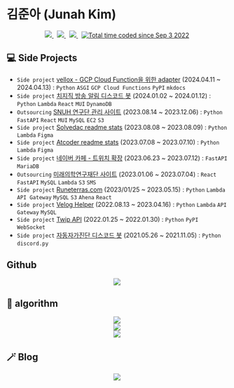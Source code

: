 # 김준아 (Junah Kim)

<p align="center">
	<a href="https://medium.com/@junah201">
		<img src="https://img.shields.io/badge/Tech%20Blog-292929?style=flat-square&logo=medium&logoColor=white&link=https://medium.com/@junah201"/>
	</a>&nbsp
	<a href="https://www.instagram.com/junah201/">
		<img src="https://img.shields.io/badge/Instagram-E4405F?style=flat-square&logo=Instagram&logoColor=white&link=https://www.instagram.com/junah201/"/>
	</a>&nbsp
	<a href="mailto:junah.dev@gmail.com">
		<img src="https://img.shields.io/badge/Gmail-d14836?style=flat-square&logo=Gmail&logoColor=white&link=junah.dev@gmail.com"/>
	</a>&nbsp
	<a href="https://wakatime.com/@fde32f57-9236-4b1f-8f09-dd32bb524835">
		<img src="https://wakatime.com/badge/user/fde32f57-9236-4b1f-8f09-dd32bb524835.svg" alt="Total time coded since Sep 3 2022" />
	</a>
</p>

## 💻 Side Projects

- `Side project` [vellox - GCP Cloud Function을 위한 adapter](https://vellox.junah.dev/) (2024.04.11 ~ 2024.04.13) : `Python` `ASGI` `GCP Cloud Functions` `PyPI` `mkdocs`
- `Side project` [치지직 방송 알림 디스코드 봇](https://github.com/junah201/chzzk-discord-bot) (2024.01.02 ~ 2024.01.12) : `Python` `Lambda` `React` `MUI` `DynamoDB`
- `Outsourcing` [SNUH 연구단 관리 사이트](https://github.com/junah201/SNUH) (2023.08.14 ~ 2023.12.06) : `Python` `FastAPI` `React` `MUI` `MySQL` `EC2` `S3`
- `Side project` [Solvedac readme stats](https://github.com/junah201/solvedac-readme-stats) (2023.08.08 ~ 2023.08.09) : `Python` `Lambda` `Figma`
- `Side project` [Atcoder readme stats](https://github.com/junah201/atcoder-readme-stats) (2023.07.08 ~ 2023.07.10) : `Python` `Lambda` `Figma`
- `Side project` [네이버 카페 - 트위치 확장](https://github.com/junah201/naver-cafe-twitch-extension) (2023.06.23 ~ 2023.07.12) : `FastAPI` `MariaDB`
- `Outsourcing` [미래의학연구재단 사이트](https://github.com/junah201/Medical-Innovation) (2023.01.06 ~ 2023.07.04) : `React` `FastAPI` `MySQL` `Lambda` `S3` `SMS`
- `Side project` [Runeterras.com](https://github.com/junah201/Runeterras.com) (2023/01/25 ~ 2023.05.15) : `Python` `Lambda` `API Gateway` `MySQL` `S3` `Ahena` `React`
- `Side project` [Velog Helper](https://github.com/junah201/velog-helper) (2022.08.13 ~ 2023.04.16) : `Python` `Lambda` `API Gateway` `MySQL`
- `Side project` [Twip API](https://github.com/junah201/Twip) (2022.01.25 ~ 2022.01.30) : `Python` `PyPI` `WebSocket`
- `Side project` [자동자가진단 디스코드 봇](https://github.com/junah201/discord-bot-autoselfcheck) (2021.05.26 ~ 2021.11.05) : `Python` `discord.py`

## Github

<p align="center">
	<img src="https://github-readme-stats.vercel.app/api?username=junah201"/>
</p>

## 🧠 algorithm

<p align="center">
    <a href="https://solved.ac/junah">
        <img src="http://mazassumnida.wtf/api/v2/generate_badge?boj=junah"/>
    </a>
	<br/>
	<a href="https://atcoder.jp/users/junah" target="_blank" title="junah">
		<img src="https://atcoder.junah.dev/v2/generate_badge?name=junah" />
	</a>
	<br/>
	<a href="https://codeforces.com/profile/junah" target="_blank" title="junah">
		<img src="https://img.shields.io/endpoint?url=https%3A%2F%2Fatcoder-badges.now.sh%2Fapi%2Fcodeforces%2Fjson%2Fjunah" />
	</a>
</p>

## 🪄 Blog

<p align="center">
<a href="https://medium.com/@junah201">
  <img src="https://medium-readme-stats.vercel.app/api/post?name=junah201">
</a>
</p>
